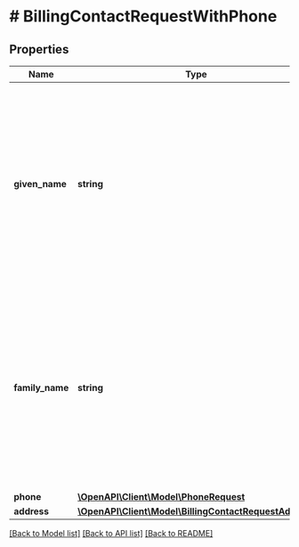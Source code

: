 # # BillingContactRequestWithPhone

## Properties

Name | Type | Description | Notes
------------ | ------------- | ------------- | -------------
**given_name** | **string** | First/given name of the payment type account holder. Max 60 characters. Special characters (\&quot;&lt;\&quot;, \&quot;&gt;\&quot;, \&quot;(\&quot;, \&quot;)\&quot;, and \&quot;&amp;\&quot;) entered in this field will be re-encoded. |
**family_name** | **string** | Last/family name of the payment type account holder. Max 60 characters. Special characters (\&quot;&lt;\&quot;, \&quot;&gt;\&quot;, \&quot;(\&quot;, \&quot;)\&quot;, and \&quot;&amp;\&quot;) entered in this field will be re-encoded. |
**phone** | [**\OpenAPI\Client\Model\PhoneRequest**](PhoneRequest.md) |  | [optional]
**address** | [**\OpenAPI\Client\Model\BillingContactRequestAddress**](BillingContactRequestAddress.md) |  |

[[Back to Model list]](../../README.md#models) [[Back to API list]](../../README.md#endpoints) [[Back to README]](../../README.md)
